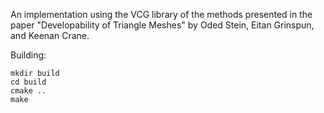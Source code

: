 An implementation using the VCG library of the methods presented in the paper "Developability of Triangle Meshes" by Oded Stein, Eitan Grinspun, and Keenan Crane.

Building:
```
mkdir build
cd build
cmake ..
make
```